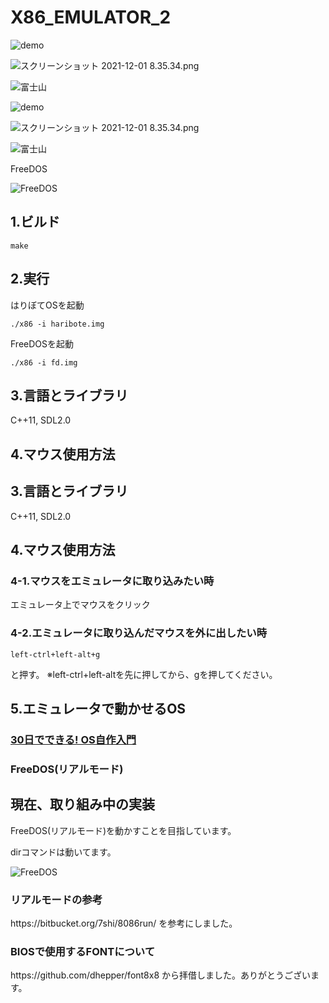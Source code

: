 # X86_EMULATOR_2



![demo](https://user-images.githubusercontent.com/61189782/144729289-fe16a09d-d5dd-4b7d-8583-3b19e9381b3d.gif)

![スクリーンショット 2021-12-01 8.35.34.png](https://qiita-image-store.s3.ap-northeast-1.amazonaws.com/0/373549/39b0e3eb-4877-4f96-b63b-30673e38221f.png)

![富士山](https://user-images.githubusercontent.com/61189782/143998297-d17dd067-b59a-4762-8bde-caebc8ca174b.png)

![demo](https://user-images.githubusercontent.com/61189782/144729289-fe16a09d-d5dd-4b7d-8583-3b19e9381b3d.gif)

![スクリーンショット 2021-12-01 8.35.34.png](https://qiita-image-store.s3.ap-northeast-1.amazonaws.com/0/373549/39b0e3eb-4877-4f96-b63b-30673e38221f.png)

![富士山](https://user-images.githubusercontent.com/61189782/143998297-d17dd067-b59a-4762-8bde-caebc8ca174b.png)

FreeDOS

![FreeDOS](https://user-images.githubusercontent.com/61189782/145657637-3331b9cf-021e-4a1e-867c-b1b49b31a852.png)

<h2>1.ビルド</h2>

```
make
```

<h2>2.実行</h2>


はりぼてOSを起動
```
./x86 -i haribote.img
```

FreeDOSを起動
```
./x86 -i fd.img
```


<h2>3.言語とライブラリ</h2>
C++11, SDL2.0

<h2>4.マウス使用方法</h2>

<h2>3.言語とライブラリ</h2>
C++11, SDL2.0

<h2>4.マウス使用方法</h2>

<h3>4-1.マウスをエミュレータに取り込みたい時</h3>
エミュレータ上でマウスをクリック

<h3>4-2.エミュレータに取り込んだマウスを外に出したい時</h3>

```
left-ctrl+left-alt+g
```
と押す。
※left-ctrl+left-altを先に押してから、gを押してください。

<h2>5.エミュレータで動かせるOS</h2>
<h3><a href="https://www.amazon.co.jp/30%E6%97%A5%E3%81%A7%E3%81%A7%E3%81%8D%E3%82%8B-OS%E8%87%AA%E4%BD%9C%E5%85%A5%E9%96%80-%E5%B7%9D%E5%90%88-%E7%A7%80%E5%AE%9F/dp/4839919844/ref=pd_vtp_5/356-0188609-1667566?pd_rd_w=qrIxz&pf_rd_p=949e26f5-c2ef-4c96-bfde-49d7614d0317&pf_rd_r=FQQA4209JZRMHNABD541&pd_rd_r=2bdba9dc-9d7d-401a-b66c-053b098be917&pd_rd_wg=dpohq&pd_rd_i=4839919844&psc=1">30日でできる! OS自作入門</a></h3>
<h3>FreeDOS(リアルモード)</h3>

<h2>現在、取り組み中の実装</h2>
FreeDOS(リアルモード)を動かすことを目指しています。

dirコマンドは動いてます。

![FreeDOS](https://user-images.githubusercontent.com/61189782/145657637-3331b9cf-021e-4a1e-867c-b1b49b31a852.png)

<h3>リアルモードの参考</h3>
https://bitbucket.org/7shi/8086run/
を参考にしました。


<h3>BIOSで使用するFONTについて</h3>
https://github.com/dhepper/font8x8
から拝借しました。ありがとうございます。
